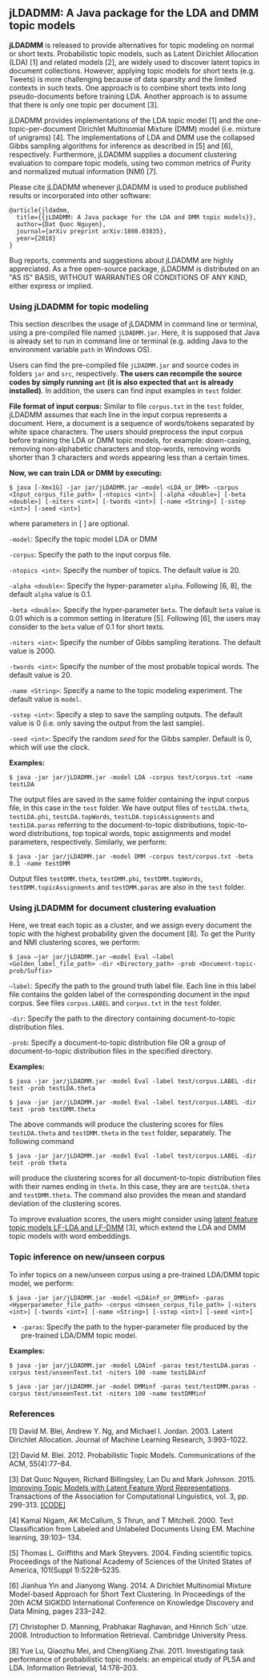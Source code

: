 ## jLDADMM: A Java package for the LDA and DMM topic models 

**jLDADMM** is released to provide alternatives for topic modeling on normal or short texts. Probabilistic topic models, such as Latent Dirichlet Allocation (LDA) [1] and related models [2], are widely used to discover latent topics in document collections. However, applying topic models for short texts (e.g. Tweets) is more challenging because of data sparsity and the limited contexts in such texts. One approach is to combine short texts into long pseudo-documents before training LDA. Another approach is to assume that there is only one topic per document [3].

jLDADMM provides implementations of the LDA topic model [1] and the one-topic-per-document Dirichlet Multinomial Mixture (DMM) model (i.e. mixture of unigrams) [4]. The implementations of LDA and DMM use the collapsed Gibbs sampling algorithms for inference as described in [5] and [6], respectively. Furthermore, jLDADMM supplies a document clustering evaluation to compare topic models, using two common metrics of Purity and normalized mutual information (NMI) [7].

Please cite jLDADMM whenever jLDADMM is used to produce published results or incorporated into other software:

	@article{jldadmm,
	  title={{jLDADMM: A Java package for the LDA and DMM topic models}},
	  author={Dat Quoc Nguyen},
	  journal={arXiv preprint arXiv:1808.03835},
	  year={2018}
	}

Bug reports, comments and suggestions about jLDADMM are highly appreciated. As a free open-source package, jLDADMM is distributed on an "AS IS" BASIS, WITHOUT WARRANTIES OR CONDITIONS OF ANY KIND, either express or implied.

### Using jLDADMM for topic modeling

This section describes the usage of jLDADMM in command line or terminal, using a  pre-compiled file named `jLDADMM.jar`. Here, it is supposed that Java is already set to run in command line or terminal (e.g. adding Java to the environment variable `path` in Windows OS).

Users can find the pre-compiled file `jLDADMM.jar` and source codes in folders `jar` and `src`, respectively. **The users can recompile the source codes by simply running `ant` (it is also expected that `ant` is already installed)**. In addition, the users can find input examples in `test` folder.

**File format of input corpus:**  Similar to file `corpus.txt`  in the `test` folder, jLDADMM assumes that each line in the input corpus represents a document. Here, a document is a sequence of words/tokens separated by white space characters. The users should preprocess the input corpus before training the LDA or DMM topic  models, for example: down-casing, removing non-alphabetic characters and stop-words, removing words shorter than 3 characters and words appearing less than a certain times.  

**Now, we can train LDA or DMM by executing:**

	$ java [-Xmx1G] -jar jar/jLDADMM.jar –model <LDA_or_DMM> -corpus <Input_corpus_file_path> [-ntopics <int>] [-alpha <double>] [-beta <double>] [-niters <int>] [-twords <int>] [-name <String>] [-sstep <int>] [-seed <int>]

where parameters in [ ] are optional.

`-model`: Specify the topic model LDA or DMM

`-corpus`: Specify the path to the input corpus file.

`-ntopics <int>`: Specify the number of topics. The default value is 20.

`-alpha <double>`: Specify the hyper-parameter `alpha`. Following [6, 8], the default  `alpha` value is 0.1.

`-beta <double>`: Specify the hyper-parameter `beta`. The default `beta` value is 0.01 which is a common setting in  literature [5]. Following [6], the users may consider to the `beta` value of 0.1 for short texts.

`-niters <int>`: Specify the number of Gibbs sampling iterations. The default value is 2000.

`-twords <int>`: Specify the number of the most probable topical words. The default value is 20.

`-name <String>`: Specify a name to the topic modeling experiment. The default value is `model`.

`-sstep <int>`: Specify a step to save the sampling outputs. The default value is 0 (i.e. only saving the output from the last sample).

`-seed <int>`: Specify the random _seed_ for the Gibbs sampler. Default is 0, which will use the clock.

**Examples:**

	$ java -jar jar/jLDADMM.jar -model LDA -corpus test/corpus.txt -name testLDA

The output files are saved in the same folder containing the input corpus file, in this case in the `test` folder. We have output files of `testLDA.theta`, `testLDA.phi`, `testLDA.topWords`, `testLDA.topicAssignments` and `testLDA.paras` referring to the document-to-topic distributions, topic-to-word distributions, top topical words, topic assignments and model parameters, respectively. Similarly, we perform:

	$ java -jar jar/jLDADMM.jar -model DMM -corpus test/corpus.txt -beta 0.1 -name testDMM

Output files `testDMM.theta`, `testDMM.phi`, `testDMM.topWords`, `testDMM.topicAssignments` and `testDMM.paras` are also in the `test` folder.

### Using jLDADMM for document clustering evaluation

Here, we treat each topic as a cluster, and we assign every document the topic with the highest probability given the document [8]. To get the Purity and NMI clustering scores, we perform:

	$ java –jar jar/jLDADMM.jar –model Eval –label <Golden_label_file_path> -dir <Directory_path> -prob <Document-topic-prob/Suffix>

`–label`: Specify the path to the ground truth label file. Each line in this label file contains the golden label of the corresponding document in the input corpus. See files `corpus.LABEL` and `corpus.txt` in the `test` folder.

`-dir`: Specify the path to the directory containing document-to-topic distribution files.

`-prob`: Specify a document-to-topic distribution file OR a group of document-to-topic distribution files in the specified directory.

**Examples:**

	$ java -jar jar/jLDADMM.jar -model Eval -label test/corpus.LABEL -dir test -prob testLDA.theta

	$ java -jar jar/jLDADMM.jar -model Eval -label test/corpus.LABEL -dir test -prob testDMM.theta

The above commands will produce the clustering scores for files `testLDA.theta` and `testDMM.theta`  in the `test` folder, separately. The following command

	$ java -jar jar/jLDADMM.jar -model Eval -label test/corpus.LABEL -dir test -prob theta

will produce the clustering scores for all document-to-topic distribution files with their names ending in `theta`. In this case, they are are `testLDA.theta` and `testDMM.theta`. The command also provides the mean and standard deviation of the clustering scores.

To improve evaluation scores, the users might consider using [latent feature topic models LF-LDA and LF-DMM](https://github.com/datquocnguyen/LFTM) [3], which extend the LDA and DMM topic models with word embeddings. 

### Topic inference on new/unseen corpus

To infer topics on a new/unseen corpus using a pre-trained LDA/DMM topic model, we perform:

	$ java -jar jar/jLDADMM.jar -model <LDAinf_or_DMMinf> -paras <Hyperparameter_file_path> -corpus <Unseen_corpus_file_path> [-niters <int>] [-twords <int>] [-name <String>] [-sstep <int>] [-seed <int>]

* `-paras`: Specify the path to the hyper-parameter file produced by the pre-trained LDA/DMM topic model.

<b>Examples:</b>

	$ java -jar jar/jLDADMM.jar -model LDAinf -paras test/testLDA.paras -corpus test/unseenTest.txt -niters 100 -name testLDAinf

	$ java -jar jar/jLDADMM.jar -model DMMinf -paras test/testDMM.paras -corpus test/unseenTest.txt -niters 100 -name testDMMinf

### References

[1]   David M. Blei, Andrew Y. Ng, and Michael I. Jordan. 2003. Latent Dirichlet Allocation. Journal of Machine Learning Research, 3:993–1022.

[2]   David M. Blei. 2012. Probabilistic Topic Models. Communications of the ACM, 55(4):77–84.

[3]   Dat Quoc Nguyen, Richard Billingsley, Lan Du and Mark Johnson. 2015. [Improving Topic Models with Latent Feature Word Representations](https://tacl2013.cs.columbia.edu/ojs/index.php/tacl/article/view/582/158). Transactions of the Association for Computational Linguistics, vol. 3, pp. 299-313. [[CODE]](https://github.com/datquocnguyen/LFTM)

[4]   Kamal Nigam, AK McCallum, S Thrun, and T Mitchell. 2000. Text Classification from Labeled and Unlabeled Documents Using EM. Machine learning, 39:103– 134.

[5]   Thomas L. Griffiths and Mark Steyvers. 2004. Finding scientific topics. Proceedings of the National Academy of Sciences of the United States of America, 101(Suppl 1):5228–5235.

[6]   Jianhua Yin and Jianyong Wang. 2014. A Dirichlet Multinomial Mixture Model-based Approach for Short Text Clustering. In Proceedings of the 20th ACM SIGKDD International Conference on Knowledge Discovery and Data Mining, pages 233–242.

[7]   Christopher D. Manning, Prabhakar Raghavan, and Hinrich Sch¨utze. 2008. Introduction to Information Retrieval. Cambridge University Press.

[8]   Yue Lu, Qiaozhu Mei, and ChengXiang Zhai. 2011. Investigating task performance of probabilistic topic models: an empirical study of PLSA and LDA. Information Retrieval, 14:178–203.
